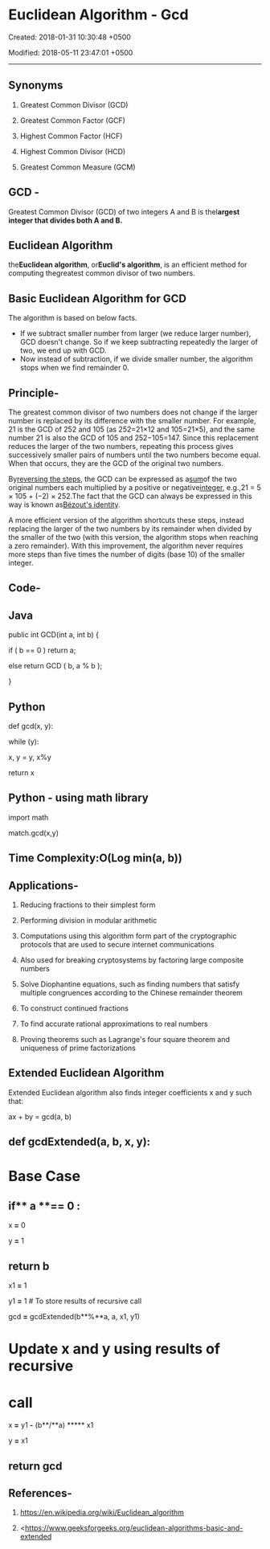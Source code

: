 # Euclidean Algorithm - Gcd

Created: 2018-01-31 10:30:48 +0500

Modified: 2018-05-11 23:47:01 +0500

---

## Synonyms

1.  Greatest Common Divisor (GCD)

2.  Greatest Common Factor (GCF)

3.  Highest Common Factor (HCF)

4.  Highest Common Divisor (HCD)

5.  Greatest Common Measure (GCM)

## GCD -

Greatest Common Divisor (GCD) of two integers A and B is thel**argest integer that divides both A and B.**

## Euclidean Algorithm

the**Euclidean algorithm**, or**Euclid's algorithm**, is an efficient method for computing thegreatest common divisor of two numbers.

## Basic Euclidean Algorithm for GCD

The algorithm is based on below facts.
-   If we subtract smaller number from larger (we reduce larger number), GCD doesn't change. So if we keep subtracting repeatedly the larger of two, we end up with GCD.
-   Now instead of subtraction, if we divide smaller number, the algorithm stops when we find remainder 0.

## Principle-

The greatest common divisor of two numbers does not change if the larger number is replaced by its difference with the smaller number. For example, 21 is the GCD of 252 and 105 (as 252=21×12 and 105=21×5), and the same number 21 is also the GCD of 105 and 252−105=147. Since this replacement reduces the larger of the two numbers, repeating this process gives successively smaller pairs of numbers until the two numbers become equal. When that occurs, they are the GCD of the original two numbers.

By[reversing the steps](https://en.wikipedia.org/wiki/Extended_Euclidean_algorithm), the GCD can be expressed as a[sum](https://en.wikipedia.org/wiki/Linear_combination)of the two original numbers each multiplied by a positive or negative[integer](https://en.wikipedia.org/wiki/Integer), e.g.,21 = 5 × 105 + (−2) × 252.The fact that the GCD can always be expressed in this way is known as[Bézout's identity](https://en.wikipedia.org/wiki/B%C3%A9zout%27s_identity).

A more efficient version of the algorithm shortcuts these steps, instead replacing the larger of the two numbers by its remainder when divided by the smaller of the two (with this version, the algorithm stops when reaching a zero remainder). With this improvement, the algorithm never requires more steps than five times the number of digits (base 10) of the smaller integer.

## Code-

## Java

public int GCD(int a, int b) {

if ( b == 0 ) return a;

else return GCD ( b, a % b );

}

## Python

def gcd(x, y):

while (y):

x, y = y, x%y

return x

## Python - using math library

import math

match.gcd(x,y)

## Time Complexity:O(Log min(a, b))

## Applications-

1.  Reducing fractions to their simplest form

2.  Performing division in modular arithmetic

3.  Computations using this algorithm form part of the cryptographic protocols that are used to secure internet communications

4.  Also used for breaking cryptosystems by factoring large composite numbers

5.  Solve Diophantine equations, such as finding numbers that satisfy multiple congruences according to the Chinese remainder theorem

6.  To construct continued fractions

7.  To find accurate rational approximations to real numbers

8.  Proving theorems such as Lagrange's four square theorem and uniqueness of prime factorizations

## Extended Euclidean Algorithm

Extended Euclidean algorithm also finds integer coefficients x and y such that:

ax + by = gcd(a, b)

## def gcdExtended(a, b, x, y):

# Base Case

## if** a **== 0 :

x **=** 0

y **=** 1

## return b

x1 **=** 1

y1 **=** 1 # To store results of recursive call

gcd **=** gcdExtended(b**%**a, a, x1, y1)

# Update x and y using results of recursive

# call

x **=** y1 **-** (b**/**a) ***** x1

y **=** x1

## return gcd



## References-

1.  <https://en.wikipedia.org/wiki/Euclidean_algorithm>

2.  <https://www.geeksforgeeks.org/euclidean-algorithms-basic-and-extended
